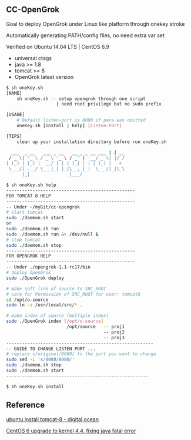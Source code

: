 ## CC-OpenGrok
Goal to deploy OpenGrok under Linux like platform through onekey stroke 

Automatically generating PATH/config files, no need extra var set

Verified on Ubuntu 14.04 LTS | CentOS 6.9

* universal ctags
* java   >= 1.8
* tomcat >= 8
* OpenGrok latest version

```bash
$ sh oneKey.sh 
[NAME]
    sh oneKey.sh -- setup opengrok through one script
                   | need root privilege but no sudo prefix

[USAGE]
    # Default listen-port is 8080 if para was omitted
    oneKey.sh [install | help] [Listen-Port]

[TIPS]
    clean up your installation directory before run oneKey.sh

  ___  _ __   ___ _ __   __ _ _ __ ___ | | __
 / _ \| '_ \ / _ \ '_ \ / _` | '__/ _ \| |/ /
| (_) | |_) |  __/ | | | (_| | | | (_) |   <
 \___/| .__/ \___|_| |_|\__, |_|  \___/|_|\_\
      |_|               |___/

```
```bash
$ sh oneKey.sh help
-------------------------------------------------
FOR TOMCAT 8 HELP
-------------------------------------------------
-- Under ~/myGit/cc-opengrok
# start tomcat
sudo ./daemon.sh start
or
sudo ./daemon.sh run
sudo ./daemon.sh run &> /dev/null &
# stop tomcat
sudo ./daemon.sh stop
-------------------------------------------------
FOR OPENGROK HELP
-------------------------------------------------
-- Under ./opengrok-1.1-rc17/bin
# deploy OpenGrok
sudo ./OpenGrok deploy

# make soft link of source to SRC_ROOT
# care for Permission of SRC_ROOT for user: tomcat8
cd /opt/o-source
sudo ln -s /usr/local/src/* .

# make index of source (multiple index)
sudo ./OpenGrok index [/opt/o-source]
                       /opt/source   -- proj1
                                     -- proj2
                                     -- proj3
--------------------------------------------------------
-- GUIDE TO CHANGE LISTEN PORT ...
# replace s/original/8080/ to the port you want to change
sudo sed -i 's/8080/8080/'
sudo ./daemon.sh stop
sudo ./daemon.sh start
------------------------------------------------------
```
```bash
$ sh oneKey.sh install
```

## Reference
[ubuntu install tomcat-8 - digital ocean](https://www.digitalocean.com/community/tutorials/how-to-install-apache-tomcat-8-on-ubuntu-14-04)

[CentOS 6 upgrade to kernel 4.4, fixing java fatal error](https://www.jianshu.com/p/25d8ecc75846)
